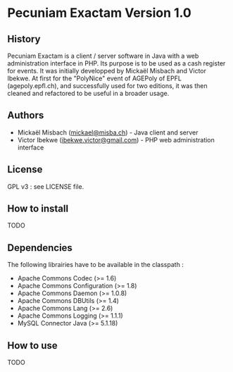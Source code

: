Pecuniam Exactam Version 1.0
============================

History
-------
Pecuniam Exactam is a client / server software in Java with a web administration interface in PHP. Its purpose is to be used as a cash register for events.
It was initially developped by Mickaël Misbach and Victor Ibekwe. At first for the "PolyNice" event of AGEPoly of EPFL (agepoly.epfl.ch), and successfully used for two editions, it was then cleaned and refactored to be useful in a broader usage.

Authors
-------
- Mickaël Misbach (mickael@misba.ch) - Java client and server
- Victor Ibekwe (ibekwe.victor@gmail.com) - PHP web administration interface

License
-------
GPL v3 : see LICENSE file.

How to install
--------------
TODO

Dependencies
------------
The following librairies have to be available in the classpath :
- Apache Commons Codec (>= 1.6)
- Apache Commons Configuration (>= 1.8)
- Apache Commons Daemon (>= 1.0.8)
- Apache Commons DBUtils (>= 1.4)
- Apache Commons Lang (>= 2.6)
- Apache Commons Logging (>= 1.1.1)
- MySQL Connector Java (>= 5.1.18)

How to use
----------
TODO

